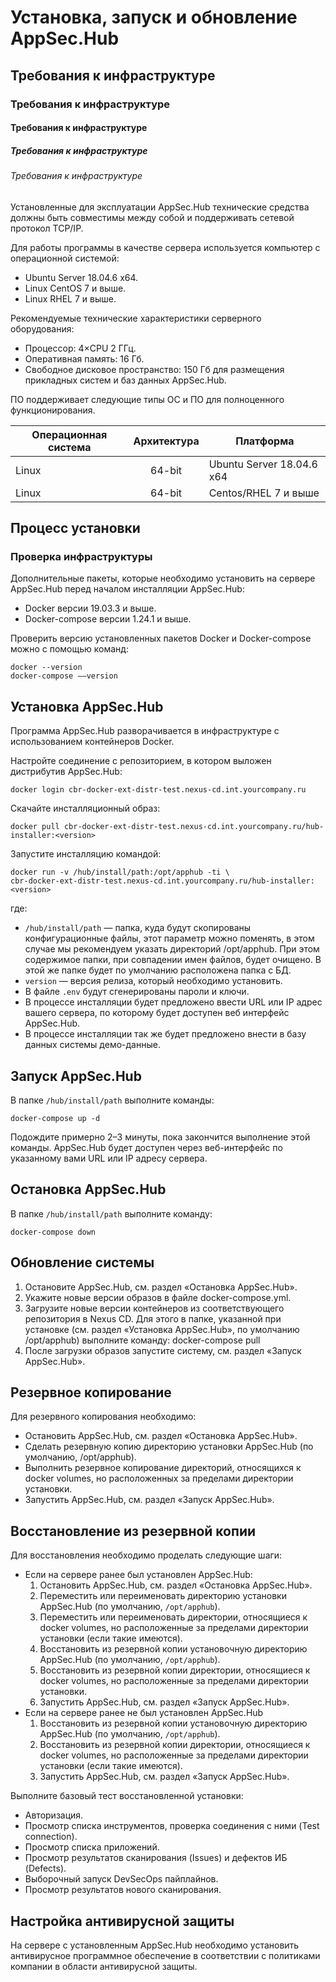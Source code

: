 # Установка, запуск и обновление AppSec.Hub
## Требования к инфраструктуре
### Требования к инфраструктуре
#### Требования к инфраструктуре
##### Требования к инфраструктуре
###### Требования к инфраструктуре
Установленные для эксплуатации AppSec.Hub технические средства должны быть совместимы между собой и поддерживать сетевой протокол TCP/IP.

Для работы программы в качестве сервера используется компьютер с операционной системой:

* Ubuntu Server 18.04.6 x64.
* Linux CentOS 7 и выше.
* Linux RHEL 7 и выше.

Рекомендуемые технические характеристики серверного оборудования:

* Процессор: 4×CPU 2 ГГц.
* Оперативная память: 16 Гб.
* Свободное дисковое пространство: 150 Гб для размещения прикладных систем и баз данных AppSec.Hub.

ПО поддерживает следующие типы ОС и ПО для полноценного функционирования.

Операционная система|Архитектура|Платформа
----|:----:|----
Linux|64-bit|Ubuntu Server 18.04.6 x64
Linux|64-bit|Centos/RHEL 7 и выше

## Процесс установки
### Проверка инфраструктуры

Дополнительные пакеты, которые необходимо установить на сервере AppSec.Hub перед началом инсталляции AppSec.Hub:

* Docker версии 19.03.3 и выше.
* Docker-compose версии 1.24.1 и выше.

Проверить версию установленных пакетов Docker и Docker-compose можно с помощью команд:

    docker --version
    docker-compose ––version

## Установка AppSec.Hub
Программа AppSec.Hub разворачивается в инфраструктуре с использованием контейнеров Docker.

Настройте соединение с репозиторием, в котором выложен дистрибутив AppSec.Hub:

    docker login cbr-docker-ext-distr-test.nexus-cd.int.yourcompany.ru

Скачайте инсталляционный образ:

    docker pull cbr-docker-ext-distr-test.nexus-cd.int.yourcompany.ru/hub-installer:<version>

Запустите инсталляцию командой:

    docker run -v /hub/install/path:/opt/apphub -ti \
    cbr-docker-ext-distr-test.nexus-cd.int.yourcompany.ru/hub-installer:<version>

где:

* `/hub/install/path` — папка, куда будут скопированы конфигурационные файлы, этот параметр можно поменять, в этом случае мы рекомендуем указать директорий /opt/apphub. При этом содержимое папки, при совпадении имен файлов, будет очищено. В этой же папке будет по умолчанию расположена папка с БД.
* `version` — версия релиза, который необходимо установить.
* В файле `.env` будут сгенерированы пароли и ключи.
* В процессе инсталляции будет предложено ввести URL или IP адрес вашего сервера, по которому будет доступен веб интерфейс AppSec.Hub.
* В процессе инсталляции так же будет предложено внести в базу данных системы демо-данные.

## Запуск AppSec.Hub

В папке `/hub/install/path` выполните команды:

    docker-compose up -d

Подождите примерно 2–3 минуты, пока закончится выполнение этой команды. AppSec.Hub будет доступен через веб-интерфейс по указанному вами URL или IP адресу сервера.

## Остановка AppSec.Hub

В папке `/hub/install/path` выполните команду:

    docker-compose down

## Обновление системы

1. Остановите AppSec.Hub, см. раздел «Остановка AppSec.Hub».
2. Укажите новые версии образов в файле docker-compose.yml.
3. Загрузите новые версии контейнеров из соответствующего репозитория в Nexus CD. Для этого в папке, указанной при установке (см. раздел «Установка AppSec.Hub», по умолчанию /opt/apphub) выполните команду:
    docker-compose pull
4. После загрузки образов запустите систему, см. раздел «Запуск AppSec.Hub».

## Резервное копирование

Для резервного копирования необходимо:

* Остановить AppSec.Hub, см. раздел «Остановка AppSec.Hub».
* Сделать резервную копию директорию установки AppSec.Hub (по умолчанию, /opt/apphub).
* Выполнить резервное копирование директорий, относящихся к docker volumes, но расположенных за пределами директории установки.
* Запустить AppSec.Hub, см. раздел «Запуск AppSec.Hub».

## Восстановление из резервной копии
Для восстановления необходимо проделать следующие шаги:

* Если на сервере ранее был установлен AppSec.Hub:
    1. Остановить AppSec.Hub, см. раздел «Остановка AppSec.Hub».
    2. Переместить или переименовать директорию установки AppSec.Hub (по умолчанию, `/opt/apphub`).
    3. Переместить или переименовать директории, относящиеся к docker volumes, но расположенные за пределами директории установки (если такие имеются).
    4. Восстановить из резервной копии установочную директорию AppSec.Hub (по умолчанию, `/opt/apphub`).
    5. Восстановить из резервной копии директории, относящиеся к docker volumes, но расположенные за пределами директории установки.
    6. Запустить AppSec.Hub, см. раздел «Запуск AppSec.Hub».
* Если на сервере ранее не был установлен AppSec.Hub
    1. Восстановить из резервной копии установочную директорию AppSec.Hub (по умолчанию, `/opt/apphub`).
    2. Восстановить из резервной копии директории, относящиеся к docker volumes, но расположенные за пределами директории установки (если такие имеются).
    3. Запустить AppSec.Hub, см. раздел «Запуск AppSec.Hub».
    
Выполните базовый тест восстановленной установки:

* Авторизация.
* Просмотр списка инструментов, проверка соединения с ними (Test connection).
* Просмотр списка приложений.
* Просмотр результатов сканирования (Issues) и дефектов ИБ (Defects).
* Выборочный запуск DevSecOps пайплайнов.
* Просмотр результатов нового сканирования.

## Настройка антивирусной защиты
На сервере с установленным AppSec.Hub необходимо установить антивирусное программное обеспечение в соответствии с политиками компании в области антивирусной защиты.
